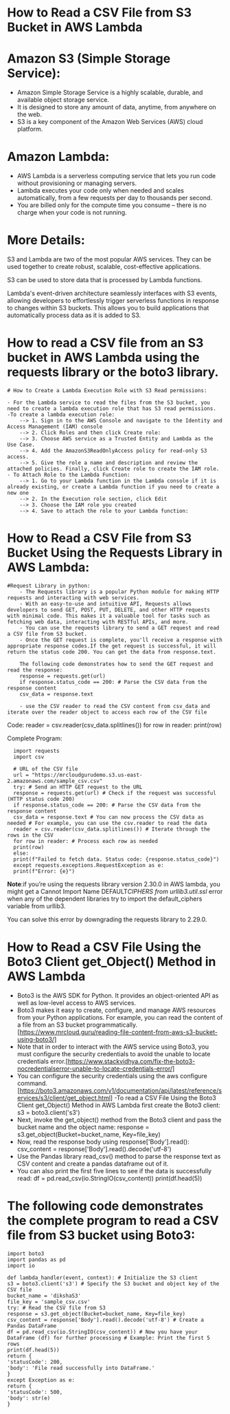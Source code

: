 # How to Read a CSV File from S3 Bucket in AWS Lambda

# Amazon S3 (Simple Storage Service):

- Amazon Simple Storage Service is a highly scalable, durable, and available object storage service.
- It is designed to store any amount of data, anytime, from anywhere on the web.
- S3 is a key component of the Amazon Web Services (AWS) cloud platform.

# Amazon Lambda:

- AWS Lambda is a serverless computing service that lets you run code without provisioning or managing servers.
- Lambda executes your code only when needed and scales automatically, from a few requests per day to thousands per second.
- You are billed only for the compute time you consume – there is no charge when your code is not running.

# More Details:

S3 and Lambda are two of the most popular AWS services. They can be used together to create robust, scalable, cost-effective applications.

S3 can be used to store data that is processed by Lambda functions.

Lambda's event-driven architecture seamlessly interfaces with S3 events, allowing developers to effortlessly trigger serverless functions in response to changes within S3 buckets. This allows you to build applications that automatically process data as it is added to S3.

# How to read a CSV file from an S3 bucket in AWS Lambda using the requests library or the boto3 library.

    # How to Create a Lambda Execution Role with S3 Read permissions:

    - For the Lambda service to read the files from the S3 bucket, you need to create a lambda execution role that has S3 read permissions.
    -To create a lambda execution role:
        --> 1. Sign in to the AWS Console and navigate to the Identity and Access Management (IAM) console
        --> 2. Click Roles and then click Create role:
        --> 3. Choose AWS service as a Trusted Entity and Lambda as the Use Case.
        --> 4. Add the AmazonS3ReadOnlyAccess policy for read-only S3 access.
        --> 5. Give the role a name and description and review the attached policies. Finally, click Create role to create the IAM role.
    - To Attach Role to the Lambda Function:
        --> 1. Go to your Lambda function in the Lambda console if it is already existing, or create a Lambda function if you need to create a new one
        --> 2. In the Execution role section, click Edit
        --> 3. Choose the IAM role you created
        --> 4. Save to attach the role to your Lambda function:

# How to Read a CSV File from S3 Bucket Using the Requests Library in AWS Lambda:

    #Request Library in python:
        - The Requests library is a popular Python module for making HTTP requests and interacting with web services.
        - With an easy-to-use and intuitive API, Requests allows developers to send GET, POST, PUT, DELETE, and other HTTP requests with minimal code. This makes it a valuable tool for tasks such as fetching web data, interacting with RESTful APIs, and more.
        - You can use the requests library to send a GET request and read a CSV file from S3 bucket.
        - Once the GET request is complete, you'll receive a response with appropriate response codes.If the get request is successful, it will return the status code 200. You can get the data from response.text.

        The following code demonstrates how to send the GET request and read the response:
        response = requests.get(url)
        if response.status_code == 200: # Parse the CSV data from the response content
        csv_data = response.text

        - use the CSV reader to read the CSV content from csv_data and iterate over the reader object to access each row of the CSV file

Code:
reader = csv.reader(csv_data.splitlines())
for row in reader:
print(row)

Complete Program:

      import requests
      import csv

      # URL of the CSV file
      url = "https://mrcloudgurudemo.s3.us-east-2.amazonaws.com/sample_csv.csv"
      try: # Send an HTTP GET request to the URL
      response = requests.get(url) # Check if the request was successful (HTTP status code 200)
      if response.status_code == 200: # Parse the CSV data from the response content
      csv_data = response.text # You can now process the CSV data as needed # For example, you can use the csv.reader to read the data
      reader = csv.reader(csv_data.splitlines()) # Iterate through the rows in the CSV
      for row in reader: # Process each row as needed
      print(row)
      else:
      print(f"Failed to fetch data. Status code: {response.status_code}")
      except requests.exceptions.RequestException as e:
      print(f"Error: {e}")

**Note**:if you’re using the requests library version 2.30.0 in AWS lambda, you might get a Cannot Import Name DEFAULT*CIPHERS from urllib3.util.ssl* error when any of the dependent libraries try to import the default_ciphers variable from urllib3.

You can solve this error by downgrading the requests library to 2.29.0.

# How to Read a CSV File Using the Boto3 Client get_Object() Method in AWS Lambda

- Boto3 is the AWS SDK for Python. It provides an object-oriented API as well as low-level access to AWS services.
- Boto3 makes it easy to create, configure, and manage AWS resources from your Python applications.
  For example, you can read the content of a file from an S3 bucket programmatically.[https://www.mrcloud.guru/reading-file-content-from-aws-s3-bucket-using-boto3/]
- Note that in order to interact with the AWS service using Boto3, you must configure the security credentials to avoid the unable to locate credentials error.[https://www.stackvidhya.com/fix-the-boto3-nocredentialserror-unable-to-locate-credentials-error/]
- You can configure the security credentials using the aws configure command.
  [https://boto3.amazonaws.com/v1/documentation/api/latest/reference/services/s3/client/get_object.html]
  -To read a CSV File Using the Boto3 Client get_Object() Method in AWS Lambda first create the Boto3 client:
  s3 = boto3.client('s3')
- Next, invoke the get_object() method from the Boto3 client and pass the bucket name and the object name:
  response = s3.get_object(Bucket=bucket_name, Key=file_key)
- Now, read the response body using response['Body'].read():
  csv_content = response['Body'].read().decode('utf-8')
- Use the Pandas library read_csv() method to parse the response text as CSV content and create a pandas dataframe out of it.
- You can also print the first five lines to see if the data is successfully read:
  df = pd.read_csv(io.StringIO(csv_content))
  print(df.head(5))

# The following code demonstrates the complete program to read a CSV file from S3 bucket using Boto3:

    import boto3
    import pandas as pd
    import io

    def lambda_handler(event, context): # Initialize the S3 client
    s3 = boto3.client('s3') # Specify the S3 bucket and object key of the CSV file
    bucket_name = 'dikshaS3'
    file_key = 'sample_csv.csv'
    try: # Read the CSV file from S3
    response = s3.get_object(Bucket=bucket_name, Key=file_key)
    csv_content = response['Body'].read().decode('utf-8') # Create a Pandas DataFrame
    df = pd.read_csv(io.StringIO(csv_content)) # Now you have your DataFrame (df) for further processing # Example: Print the first 5 rows
    print(df.head(5))
    return {
    'statusCode': 200,
    'body': 'File read successfully into DataFrame.'
    }
    except Exception as e:
    return {
    'statusCode': 500,
    'body': str(e)
    }
